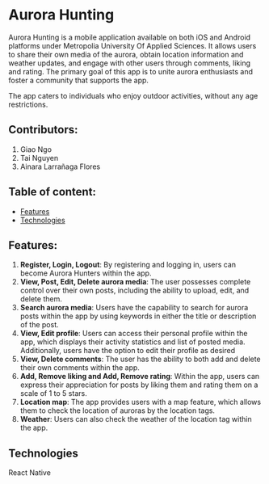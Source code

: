 # Aurora Hunting
Aurora Hunting is a mobile application available on both iOS and Android platforms under Metropolia University Of Applied Sciences.
It allows users to share their own media of the aurora, obtain location information and weather updates, and engage with other users through comments, liking and rating. 
The primary goal of this app is to unite aurora enthusiasts and foster a community that supports the app.

The app caters to individuals who enjoy outdoor activities, without any age restrictions.

## Contributors: 
1. Giao Ngo 
2. Tai Nguyen 
3. Ainara Larrañaga Flores

## Table of content:
* [Features](#features)
* [Technologies](#technologies)

## Features: 
1. **Register, Login, Logout**: By registering and logging in, users can become Aurora Hunters within the app.
2. **View, Post, Edit, Delete aurora media**: The user possesses complete control over their own posts, including the ability to upload, edit, and delete them.
3. **Search aurora media**: Users have the capability to search for aurora posts within the app by using keywords in either the title or description of the post.
3. **View, Edit profile**: Users can access their personal profile within the app, which displays their activity statistics and list of posted media. Additionally, users have the option to edit their profile as desired
4. **View, Delete comments**: The user has the ability to both add and delete their own comments within the app.
5. **Add, Remove liking and Add, Remove rating**: Within the app, users can express their appreciation for posts by liking them and rating them on a scale of 1 to 5 stars.
6. **Location map**: The app provides users with a map feature, which allows them to check the location of auroras by the location tags.
7. **Weather**:  Users can also check the weather of the location tag within the app.

## Technologies
React Native
